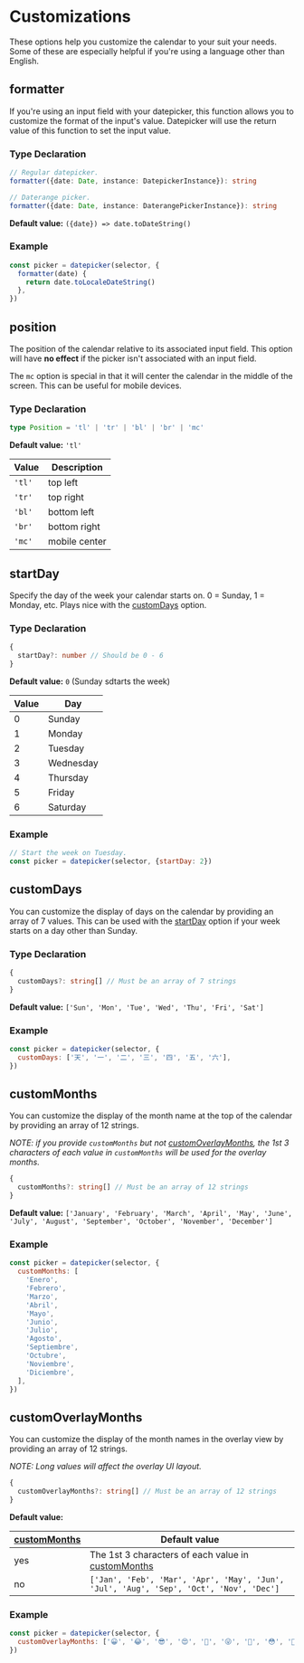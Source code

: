 <!-- TODO - add images to examples where applicable. -->

# Customizations

These options help you customize the calendar to your suit your needs. Some of these are especially helpful if you're using a language other than English.

## formatter

If you're using an input field with your datepicker, this function allows you to customize the format of the input's value. Datepicker will use the return value of this function to set the input value.

### Type Declaration

```typescript
// Regular datepicker.
formatter({date: Date, instance: DatepickerInstance}): string

// Daterange picker.
formatter({date: Date, instance: DaterangePickerInstance}): string
```

**Default value:** `({date}) => date.toDateString()`

### Example

```javascript
const picker = datepicker(selector, {
  formatter(date) {
    return date.toLocaleDateString()
  },
})
```

## position

The position of the calendar relative to its associated input field. This option will have **no effect** if the picker isn't associated with an input field.

The `mc` option is special in that it will center the calendar in the middle of the screen. This can be useful for mobile devices.

### Type Declaration

```typescript
type Position = 'tl' | 'tr' | 'bl' | 'br' | 'mc'
```

**Default value:** `'tl'`

| Value  | Description   |
| ------ | ------------- |
| `'tl'` | top left      |
| `'tr'` | top right     |
| `'bl'` | bottom left   |
| `'br'` | bottom right  |
| `'mc'` | mobile center |

<!-- TODO - add some screenshots -->

## startDay

Specify the day of the week your calendar starts on. 0 = Sunday, 1 = Monday,
etc. Plays nice with the [customDays](#customdays) option.

### Type Declaration

```typescript
{
  startDay?: number // Should be 0 - 6
}
```

**Default value:** `0` (Sunday sdtarts the week)

| Value | Day       |
| ----- | --------- |
| 0     | Sunday    |
| 1     | Monday    |
| 2     | Tuesday   |
| 3     | Wednesday |
| 4     | Thursday  |
| 5     | Friday    |
| 6     | Saturday  |

### Example

```javascript
// Start the week on Tuesday.
const picker = datepicker(selector, {startDay: 2})
```

## customDays

You can customize the display of days on the calendar by providing an array of 7
values. This can be used with the [startDay](#startday) option if your week
starts on a day other than Sunday.

### Type Declaration

```typescript
{
  customDays?: string[] // Must be an array of 7 strings
}
```

**Default value:** `['Sun', 'Mon', 'Tue', 'Wed', 'Thu', 'Fri', 'Sat']`

### Example

```javascript
const picker = datepicker(selector, {
  customDays: ['天', '一', '二', '三', '四', '五', '六'],
})
```

## customMonths

You can customize the display of the month name at the top of the calendar by
providing an array of 12 strings.

_NOTE: if you provide `customMonths` but not [customOverlayMonths](customoverlaymonths),
the 1st 3 characters of each value in `customMonths` will be used for the
overlay months._

```typescript
{
  customMonths?: string[] // Must be an array of 12 strings
}
```

**Default value:** `['January', 'February', 'March', 'April', 'May', 'June', 'July', 'August', 'September', 'October', 'November', 'December']`

### Example

```javascript
const picker = datepicker(selector, {
  customMonths: [
    'Enero',
    'Febrero',
    'Marzo',
    'Abril',
    'Mayo',
    'Junio',
    'Julio',
    'Agosto',
    'Septiembre',
    'Octubre',
    'Noviembre',
    'Diciembre',
  ],
})
```

## customOverlayMonths

You can customize the display of the month names in the overlay view by
providing an array of 12 strings.

_NOTE: Long values will affect the overlay UI layout._

```typescript
{
  customOverlayMonths?: string[] // Must be an array of 12 strings
}
```

**Default value:**

| [customMonths](custommonths) | Default value                                                                          |
| ---------------------------- | -------------------------------------------------------------------------------------- |
| yes                          | The 1st 3 characters of each value in [customMonths](custommonths)                     |
| no                           | `['Jan', 'Feb', 'Mar', 'Apr', 'May', 'Jun', 'Jul', 'Aug', 'Sep', 'Oct', 'Nov', 'Dec']` |

### Example

<!-- prettier-ignore-start -->
```javascript
const picker = datepicker(selector, {
  customOverlayMonths: ['😀', '😂', '😎', '😍', '🤩', '😜', '😬', '😳', '🤪', '🤓 ', '😝', '😮']
})
```
<!-- prettier-ignore-end -->
